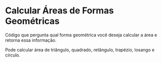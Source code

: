 # Calcular Áreas de Formas Geométricas

Código que pergunta qual forma geométrica você deseja calcular a área e retorna essa informação.

Pode calcular área de triângulo, quadrado, retângulo, trapézio, losango e círculo.
